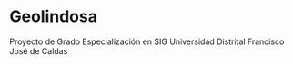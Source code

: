# Geolindosa
Proyecto de Grado Especialización en SIG 
Universidad Distrital Francisco José de Caldas
